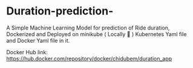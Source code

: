 # Duration-prediction-

A Simple Machine Learning Model for prediction of Ride duration, Dockerized and Deployed on minikube ( Locally 🙂 ) 
Kubernetes Yaml file and Docker Yaml file in it. 

Docker Hub link: https://hub.docker.com/repository/docker/chidubem/duration_app

